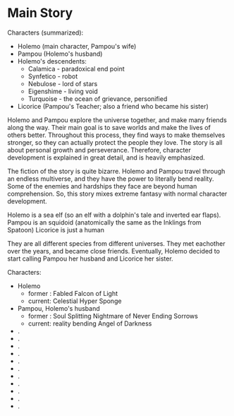 
# Main Story
Characters (summarized):
* Holemo (main character, Pampou's wife)
* Pampou (Holemo's husband)
* Holemo's descendents:
  * Calamica - paradoxical end point
  * Synfetico - robot
  * Nebulose - lord of stars
  * Eigenshime - living void
  * Turquoise - the ocean of grievance, personified
* Licorice (Pampou's Teacher; also a friend who became his sister)

Holemo and Pampou explore the universe together, and make many friends along the way. Their main goal is to save worlds and make the lives of others better. Throughout this process, they find ways to make themselves stronger, so they can actually protect the people they love. The story is all about personal growth and perseverance. Therefore, character development is explained in great detail, and is heavily emphasized.

The fiction of the story is quite bizarre. Holemo and Pampou travel through an endless multiverse, and they have the power to literally bend reality. Some of the enemies and hardships they face are beyond human comprehension. So, this story mixes extreme fantasy with normal character development.


Holemo is a sea elf (so an elf with a dolphin's tale and inverted ear flaps).
Pampou is an squidoid (anatomically the same as the Inklings from Spatoon)
Licorice is just a human

They are all different species from different universes. They met eachother over the years, and became close friends. Eventually, Holemo decided to start calling Pampou her husband and Licorice her sister.


Characters:
* Holemo
  * former : Fabled Falcon of Light
  * current: Celestial Hyper Sponge
* Pampou, Holemo's husband
  * former : Soul Splitting Nightmare of Never Ending Sorrows
  * current: reality bending Angel of Darkness
* .
* .
* .
* .
* .
* .
* .
* .
* .
* .
* .

